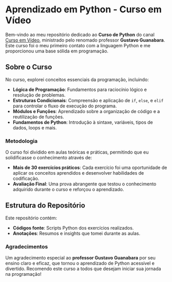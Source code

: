 # Aprendizado em Python - Curso em Vídeo

Bem-vindo ao meu repositório dedicado ao **Curso de Python** do canal [Curso em Vídeo](https://www.cursoemvideo.com), ministrado pelo renomado professor **Gustavo Guanabara**. Este curso foi o meu primeiro contato com a linguagem Python e me proporcionou uma base sólida em programação.

## Sobre o Curso

No curso, explorei conceitos essenciais da programação, incluindo:

- **Lógica de Programação**: Fundamentos para raciocínio lógico e resolução de problemas.
- **Estruturas Condicionais**: Compreensão e aplicação de `if`, `else`, e `elif` para controlar o fluxo de execução do programa.
- **Módulos e Funções**: Aprendizado sobre a organização de código e a reutilização de funções.
- **Fundamentos de Python**: Introdução à sintaxe, variáveis, tipos de dados, loops e mais.

### Metodologia

O curso foi dividido em aulas teóricas e práticas, permitindo que eu solidificasse o conhecimento através de:

- **Mais de 30 exercícios práticos**: Cada exercício foi uma oportunidade de aplicar os conceitos aprendidos e desenvolver habilidades de codificação.
- **Avaliação Final**: Uma prova abrangente que testou o conhecimento adquirido durante o curso e reforçou o aprendizado.

## Estrutura do Repositório

Este repositório contém:

- **Códigos fonte**: Scripts Python dos exercícios realizados.
- **Anotações**: Resumos e insights que tomei durante as aulas.

### Agradecimentos

Um agradecimento especial ao **professor Gustavo Guanabara** por seu ensino claro e eficaz, que tornou o aprendizado de Python acessível e divertido. Recomendo este curso a todos que desejam iniciar sua jornada na programação!

